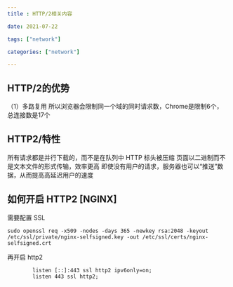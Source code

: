 ```yaml
---
title : HTTP/2相关内容

date: 2021-07-22

tags: ["network"]

categories: ["network"]

---
```


<!--more-->

## HTTP/2的优势
   （1）多路复用
   所以浏览器会限制同一个域的同时请求数，Chrome是限制6个，总连接数是17个
## HTTP2/特性
   所有请求都是并行下载的，而不是在队列中
   HTTP 标头被压缩
   页面以二进制而不是文本文件的形式传输，效率更高
   即使没有用户的请求，服务器也可以“推送”数据，从而提高高延迟用户的速度

## 如何开启 HTTP2 [NGINX]
需要配置 SSL
```shell
sudo openssl req -x509 -nodes -days 365 -newkey rsa:2048 -keyout /etc/ssl/private/nginx-selfsigned.key -out /etc/ssl/certs/nginx-selfsigned.crt
```

再开启 http2
```shell
        listen [::]:443 ssl http2 ipv6only=on; 
        listen 443 ssl http2; 
```
